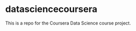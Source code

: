 datasciencecoursera
===================

This is a repo for the Coursera Data Science course project.
